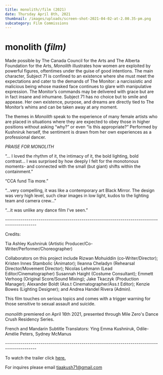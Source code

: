 ```yaml
---
title: monolith//film (2021)
date: Thursday April 8th, 2021
thumbnail: /images/uploads/screen-shot-2021-04-02-at-2.00.35-pm.png
subcategory: Film Commissions
---
```

# monolith (*film)*

Made possible by The Canada Council for the Arts and The Alberta Foundation for the Arts, *Monolith* illustrates how women are exploited by powerful figures, oftentimes under the guise of good intentions. The main character, Subject 71 is confined to an existence where she must meet the expectations and cater to the demands of The Monitor: a narcissistic and malicious being whose masked face continues to glare with manipulative expression. The Monitor’s commands may be delivered with grace but are in fact insane and inhumane. Subject 71 has no choice but to smile and appease. Her own existence, purpose, and dreams are directly tied to The Monitor’s whims and can be taken away at any moment.

The themes in *Monolith* speak to the experience of many female artists who are placed in situations where they are expected to obey those in higher positions without asking “why?” or even “is this appropriate?” Performed by Kushniruk herself, the sentiment is drawn from her own experiences as a professional dancer.

*PRAISE FOR MONOLITH*

“... I loved the rhythm of it, the intimacy of it, the bold lighting, bold contrast... I was surprised by how deeply I felt for the monotonous moments- and connected with the small (but giant) shifts within the containment.”

“CCA fund Tia more.”

“...very compelling, it was like a contemporary art Black Mirror. The design was very high level, such clear images in low light, kudos to the lighting team and camera crew...”

“...it was unlike any dance film I’ve seen.”

\----------------------------------------------------------------------------------------------

Credits:

Tia Ashley Kushniruk (Artistic Producer/Co-Writer/Performer/Choreographer)

Collaborators on this project include Rizwan Mohuiddin (co-Writer/Director); Kristen Innes Stambolic (Animator); Ileanna Cheladyn (Rehearsal Director/Movement Director); Nicolas Lehmann (Lead Editor/Cinematographer) Susannah Haight (Costume Consultant); Emmett Verhoog (Original Score/Sound Mixing); Jake Tkaczyk (Production Manager); Alexander Boldt (Ass.t Cinematographer/Ass.t Editor); Kenzie Bowes (Lighting Designer); and Andrea Handel Rivera (Admin).

This film touches on serious topics and comes with a trigger warning for those sensitive to sexual assault and suicide.\
\
*monolith* premiered on April 16th 2021, presented through Mile Zero's Dance Crush Residency Series.

French and Mandarin Subtitle Translators: Ying Emma Kushniruk, Odile-Amélie Peters, Sydney McManus

\----------------------------------------------------------------------------------------------

To watch the trailer click [here.](https://www.facebook.com/577883084/videos/10158057455758085/) 

For inquires please email tiaakush71@gmail.com